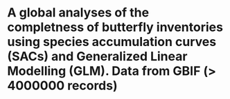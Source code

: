 # A global analyses of the completness of butterfly inventories using species accumulation curves (SACs) and Generalized Linear Modelling (GLM). Data from GBIF (> 4000000 records)
